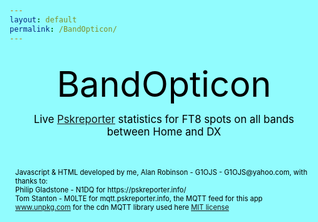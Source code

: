 ```yaml
---
layout: default
permalink: /BandOpticon/
---
```




<html>
<head><style>
:root {background-color: #91FCFE; color:black;text-align: left; font-size: 1em;}
#main_content { background-color: #DFF8FE; color:black;text-align: left; font-size: 1em;}
div {margin: 2px;  padding: 5px;}
#BO_title {text-align: center; font-size: 4em;}
#BO_subtitle {text-align: center; font-size: 1.2em;}
#credits {color:black; font-size: 0.8em;}
.detail > div {background-color: rgba(255, 255, 255, 0.8);}
.transmit {color:red; }
.receive {color:green; }
.interzone {color:blue; }
.outgoing {color:Fuchsia; }
.incoming {color:olive;}
.bandblock {display: grid; grid-template-columns: auto auto auto auto auto;}
.bandblock > div {background-color: rgba(255, 255, 255, 0.8);}
</style>
</head>

<body id="BandOpticonBody"><div>
<div id="BO_title" name="BO_title">BandOpticon</div>
<div id="BO_subtitle" name="BO_subtitle">Live <a href='https://pskreporter.info/'>Pskreporter</a> statistics for FT8 spots on all bands between Home and DX</div>
<div class="detail" id="controls" name="controls"></div>
<div class="detail" id="detail" name="detail"></div>
<div class="bandblock" id="bandblock"></div>
<div class="detail" id="credits" name="credits">
  Javascript & HTML developed by me, Alan Robinson - G1OJS - G1OJS@yahoo.com, with thanks to:<BR>
  Philip Gladstone - N1DQ for https://pskreporter.info/<br>
  Tom Stanton - M0LTE for mqtt.pskreporter.info, the MQTT feed for this app<br>
  <a href='https://www.unpkg.com/browse/mqtt@5.10.1/README.md'>www.unpkg.com</a> 
  for the cdn MQTT library used here <a href='https://www.unpkg.com/browse/mqtt@5.10.1/LICENSE.md'>MIT license</a>
</div>
</div></body>

<!--Get the library for MQTT functions -->
<script src="https://unpkg.com/mqtt/dist/mqtt.min.js"></script>

<script>
  function updateDetails(newWant){
  // this is clunky and risks not being defned if loading order differs?
    if(!(typeof newWant==='undefined')) {
       if(newWant>0) {detailWanted=newWant} else {detailWanted="Layout"}
    };
    if(detailWanted=="Layout"){
      detail.innerHTML="<div>Band box layout:<br><strong>Band</strong><br> \
         Spots: number of spots "+
         "<span class='interzone'> Home &#8680 Home /</span>"+
         "<span class='outgoing'> Home &#8680 DX /</span>"+
         "<span class='incoming'> DX &#8680 Home</span><br>"+
         "<span class='transmit'>Tx Calls: number of unique calls in 'Home' received by anyone</span><br> \
         <span class='receive'>Rx Calls: number of unique calls in 'Home' receiving anyone</span></div>"
    } else {
      showBandActiveCallsInDetails(detailWanted);
    }
  }

  function updateControls(){
    var now = new Date;
    var utc_timestamp = now.getUTCDate()+"/"+now.getUTCMonth()+"/"+now.getUTCFullYear()+" "
       +("0"+now.getUTCHours()).substr(-2)+":"
       +("0"+now.getUTCMinutes()).substr(-2)+":"
       +("0"+now.getUTCSeconds()).substr(-2)+" UTC";
    controls.innerHTML="<div><strong>"+utc_timestamp+"</strong>"+
       "<br>Home = DXCCs "+DXCCs+" <a href='#controls' onclick='editDXCCs();'>edit</a><br>"+
       "Spots purged when older than "+purgeMinutes+" minutes"
  }

  // Define the DXCCs and Bands of interest
  //localStorage.removeItem('DXCCs')
  if(localStorage.getItem('DXCCs')){
    var DXCCs=JSON.parse(localStorage.getItem('DXCCs'));
  } else {
    var DXCCs=[223,114,265,122,279,106,294];
    localStorage.setItem('DXCCs', JSON.stringify(DXCCs));
  }

  const Bands=["160m","80m","60m","40m","30m","20m","17m","15m","12m","10m","6m","4m","2m","70cm","23cm"];
  const refreshSeconds=2;
  const purgeMinutes=5;
  let detailWanted="Layout";
  let spots=[];
  let tWrite=Date.now();
  updateDetails();
  updateControls();

  function editDXCCs(){
    var resp=prompt("Enter DXCCs",DXCCs);
    var regex=/^(([0-9]+)(,(?=[0-9]))?)+$/;
    if (regex.test(resp)) {
      DXCCs=resp;
      updateControls();
      localStorage.setItem('DXCCs', DXCCs);
      spots=[];
      tWrite=0; //forces an onmessage screen update
    } else {
      alert("DXCC list must be comma-separated integers");
    }
  }

// Add in the boxes for all bands, and inside them the required outputs with IDs
var toAdd = document.createDocumentFragment();
for(var i=0; i < Bands.length; i++){
   var newDiv = document.createElement('div');
   newDiv.id = Bands[i];     
   newDiv.innerHTML="<strong>"+Bands[i]+"</strong> \
     <a href='#controls' onclick='updateDetails("+i+");'> details</a><br> \
     <output id='"+Bands[i]+"spots'></output><br> \
     <output id='"+Bands[i]+"calls'></output>";
  // console.log(newDiv.innerHTML);
   toAdd.appendChild(newDiv);
}
document.getElementById('bandblock').appendChild(toAdd);

  // Connect to Pskreporter and subscribe on connect
  const client=mqtt.connect("wss://mqtt.pskreporter.info:1886");
  client.onSuccess=client.subscribe('pskr/filter/v2/+/FT8/+/+/+/+/+/#');
  client.on("message", (filter,message) => {onMessage(message.toString());}  );

  function onMessage(message){    
    if ( (Date.now()-tWrite)/1000 > refreshSeconds ){
      console.log("refresh");
    	tWrite=Date.now();
      purgeSpots();
      writeBandSpotStats();
      writeBandActiveCallStats();
      updateDetails();
      updateControls();
    }
    sa=parseInt(getVal("sa",message));
    if(DXCCs.includes(sa)){addSpot(message); return;}
    ra=parseInt(getVal("ra",message));
    if(DXCCs.includes(ra)){addSpot(message);}
  }
  
  function purgeSpots(){
    var del=[];
    for (let iSpot=1; iSpot < spots.length; iSpot++) {
      var spot=spots[iSpot];
      var tSpot=spot[1];
      if((Date.now()/1000-tSpot)/60 > purgeMinutes) {del.push(iSpot)}
    }
    for (let iSpot=1; iSpot <del.length;iSpot++){spots.splice(del[iSpot],1)}
  }
  
  function addSpot(message){
    band=getVal("b",message);
    senderDXCC=parseInt(getVal("sa",message));
    receiverDXCC=parseInt(getVal("ra",message));
    senderCall=getVal("sc",message);
    receiverCall=getVal("rc",message);
    tSpot=parseInt(getVal("t",message));
    spots.push([band,tSpot,senderCall,receiverCall,senderDXCC,receiverDXCC]);
  }
  
  function writeBandSpotStats(){
 //   misc.innerHTML="Total spots: "+spots.length;
  
    var bandStats = [];
    for(let i = 0; i < Bands.length; i++) {
        bandStats[i]=[];
        bandStats[i][0]=0;
        bandStats[i][1]=0;
        bandStats[i][2]=0;
    }
    for (let iSpot=1; iSpot < spots.length; iSpot++) {
      var spot=spots[iSpot];
      var dircode=0;    // dircode is 0=H->H, 1=DX->H, 2=H->DX, 3=DX-DX
      if(!DXCCs.includes(spots[iSpot][4])) {dircode+=1};
      if(!DXCCs.includes(spots[iSpot][5])) {dircode+=2};
      iBand=Bands.indexOf(spot[0]);
      if(dircode>2){
         console.log("Bad spot "+spot);
      } else {
        bandStats[iBand][dircode]+=1;
      }
          } 
    for (let iBand=0; iBand < Bands.length; iBand++) {
      var snum=bandStats[iBand];
      document.getElementById(Bands[iBand]+"spots").innerHTML=
        "Spots "+snum[0]
        +"/<span class='outgoing'>"+snum[2]
        +"</span>/<span class='incoming'>"+snum[1]
        +"</span>";
    }
  }
  
   function writeBandActiveCallStats(){
  //spots array 0=band,1=tSpot,2=senderCall,3=receiverCall,4=senderDXCC,5=receiverDXCC
     for (iBand=0; iBand<Bands.length; iBand++){
  //note that this sub could be written with integer counters now as it was going to do other things but now isn't
       var active_tx=new Set;
       var active_rx=new Set;
       for (let iSpot=1; iSpot < spots.length; iSpot++) {
         var spot=spots[iSpot];
         if(spot[0]==Bands[iBand]){
           if(DXCCs.includes(spot[4])) {active_tx.add(spot[2])};
           if(DXCCs.includes(spot[5])) {active_rx.add(spot[3])};
         }
       }
       document.getElementById(Bands[iBand]+"calls").innerHTML=
         "<span class='transmit'>Tx Calls "+active_tx.size+"</span><br>"+
         "<span class='receive'>"+"Rx Calls "+active_rx.size+"</span>";
     }
   }
    
  function showBandActiveCallsInDetails(iBand){

    var active_tx=new Set;
    var active_rx=new Set;
    var DXCC_reached=new Set;
    var DXCC_spotted=new Set;
    for (let iSpot=1; iSpot < spots.length; iSpot++) {
      var spot=spots[iSpot];
 //spots array 0=band,1=tSpot,2=senderCall,3=receiverCall,4=senderDXCC,5=receiverDXCC
      if(spot[0]==Bands[iBand]){
        if(DXCCs.includes(spot[4])) {
           active_tx.add(spot[2]);
           DXCC_reached.add(spot[5]);
        }
        if(DXCCs.includes(spot[5])) {
           active_rx.add(spot[3]);
           DXCC_spotted.add(spot[4]);
        }
      }
    }
    detail.innerHTML="<div>"+ 
       "<strong>"+Bands[iBand]+"</strong><br>"+ 
       "<a href='#controls' onclick='updateDetails(-1);'> show layout</a><br>" +
       "<p class='transmit'><strong>Tx calls:</strong> "+Array.from(active_tx).join(' ')+"<br>"+
       "<strong>DXCC reached:</strong> "+Array.from(DXCC_reached).join(' ')+"<br></p>"+
       "<p class='receive'><strong>Rx calls:</strong> "+Array.from(active_rx).join(' ')+"<br>"+
       "<strong>DXCC spotted:</strong> "+Array.from(DXCC_spotted).join(' ')+"<br></p>"+
       "</div>";
  }
  
  function getVal(key,message){
    var iVal=message.indexOf('"'+key+'":');
    var iColon=message.indexOf(':',iVal);
    var iComma=message.indexOf(",",iColon);
    var val=message.slice(iColon+1,iComma).replace(/"/g, '');
    return val;
  }
 

</script>


</html>



































































